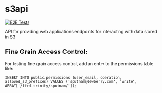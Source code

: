 # s3api

[![E2E Tests](https://github.com/Dewberry/s3api/actions/workflows/e2e-tests.yml/badge.svg?event=push)](https://github.com/Dewberry/s3api/actions/workflows/e2e-tests.yml)

API for providing web applications endpoints for interacting with data stored in S3

## Fine Grain Access Control:

For testing fine grain access control, add an entry to the permissions table like:

```
INSERT INTO public.permissions (user_email, operation, allowed_s3_prefixes) VALUES ('sputnam@dewberry.com', 'write', ARRAY['/ffrd-trinity/sputnam/']);
```

